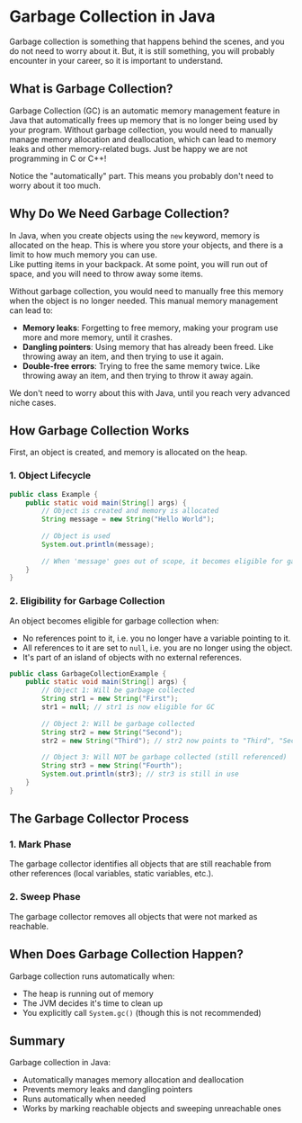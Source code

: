 # Garbage Collection in Java

Garbage collection is something that happens behind the scenes, and you do not need to worry about it. But, it is still something, you will probably encounter in your career, so it is important to understand.

## What is Garbage Collection?

Garbage Collection (GC) is an automatic memory management feature in Java that automatically frees up memory that is no longer being used by your program. Without garbage collection, you would need to manually manage memory allocation and deallocation, which can lead to memory leaks and other memory-related bugs. Just be happy we are not programming in C or C++!

Notice the "automatically" part. This means you probably don't need to worry about it too much.

## Why Do We Need Garbage Collection?

In Java, when you create objects using the `new` keyword, memory is allocated on the heap. This is where you store your objects, and there is a limit to how much memory you can use.\
Like putting items in your backpack. At some point, you will run out of space, and you will need to throw away some items.

Without garbage collection, you would need to manually free this memory when the object is no longer needed. This manual memory management can lead to:

- **Memory leaks**: Forgetting to free memory, making your program use more and more memory, until it crashes.
- **Dangling pointers**: Using memory that has already been freed. Like throwing away an item, and then trying to use it again.
- **Double-free errors**: Trying to free the same memory twice. Like throwing away an item, and then trying to throw it away again.

We don't need to worry about this with Java, until you reach very advanced niche cases.

## How Garbage Collection Works

First, an object is created, and memory is allocated on the heap. 

### 1. Object Lifecycle
```java
public class Example {
    public static void main(String[] args) {
        // Object is created and memory is allocated
        String message = new String("Hello World");
        
        // Object is used
        System.out.println(message);
        
        // When 'message' goes out of scope, it becomes eligible for garbage collection
    }
}
```

### 2. Eligibility for Garbage Collection
An object becomes eligible for garbage collection when:
- No references point to it, i.e. you no longer have a variable pointing to it.
- All references to it are set to `null`, i.e. you are no longer using the object.
- It's part of an island of objects with no external references.

```java
public class GarbageCollectionExample {
    public static void main(String[] args) {
        // Object 1: Will be garbage collected
        String str1 = new String("First");
        str1 = null; // str1 is now eligible for GC
        
        // Object 2: Will be garbage collected
        String str2 = new String("Second");
        str2 = new String("Third"); // str2 now points to "Third", "Second" is eligible for GC
        
        // Object 3: Will NOT be garbage collected (still referenced)
        String str3 = new String("Fourth");
        System.out.println(str3); // str3 is still in use
    }
}
```

## The Garbage Collector Process

### 1. Mark Phase
The garbage collector identifies all objects that are still reachable from other references (local variables, static variables, etc.).

### 2. Sweep Phase
The garbage collector removes all objects that were not marked as reachable.


## When Does Garbage Collection Happen?

Garbage collection runs automatically when:
- The heap is running out of memory
- The JVM decides it's time to clean up
- You explicitly call `System.gc()` (though this is not recommended)

## Summary

Garbage collection in Java:
- Automatically manages memory allocation and deallocation
- Prevents memory leaks and dangling pointers
- Runs automatically when needed
- Works by marking reachable objects and sweeping unreachable ones